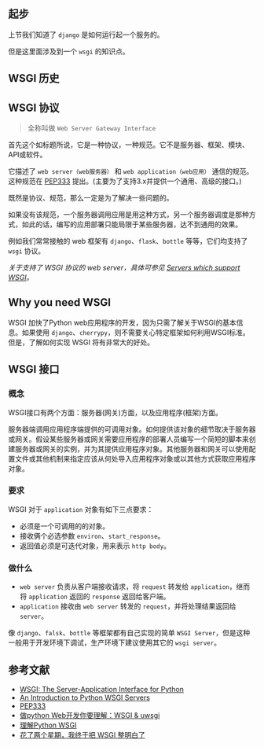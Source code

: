 
## 起步

上节我们知道了 `django` 是如何运行起一个服务的。

但是这里面涉及到一个 `wsgi` 的知识点。

## WSGI 历史

## WSGI 协议

> 全称叫做 `Web Server Gateway Interface`

首先这个如标题所说，它是一种协议，一种规范。它不是服务器、框架、模块、API或软件。

它描述了 `web server（web服务器）` 和 `web application（web应用）` 通信的规范。这种规范在 [PEP333](https://www.python.org/dev/peps/pep-0333/) 提出。(主要为了支持3.x并提供一个通用、高级的接口。)

既然是协议、规范，那么一定是为了解决一些问题的。

如果没有该规范，一个服务器调用应用是用这种方式，另一个服务器调度是那种方式，如此的话，编写的应用部署只能局限于某些服务器，达不到通用的效果。

例如我们常常接触的 web 框架有 `django`、`flask`、`bottle` 等等，它们均支持了 `wsgi` 协议。

*关于支持了 WSGI 协议的 web server，具体可参见 [Servers which support WSGI](https://wsgi.readthedocs.io/en/latest/servers.html)。*

## Why you need WSGI

WSGI 加快了Python web应用程序的开发，因为只需了解关于WSGI的基本信息。如果使用 `django`、`cherrypy`，则不需要关心特定框架如何利用WSGI标准。但是，了解如何实现 WSGI 将有非常大的好处。


## WSGI 接口

### 概念

WSGI接口有两个方面：服务器(网关)方面，以及应用程序(框架)方面。

服务器端调用应用程序端提供的可调用对象。如何提供该对象的细节取决于服务器或网关。假设某些服务器或网关需要应用程序的部署人员编写一个简短的脚本来创建服务器或网关的实例，并为其提供应用程序对象。其他服务器和网关可以使用配置文件或其他机制来指定应该从何处导入应用程序对象或以其他方式获取应用程序对象。

### 要求

WSGI 对于 `application` 对象有如下三点要求：

- 必须是一个可调用的的对象。
- 接收俩个必选参数 `environ`、`start_response`。
- 返回值必须是可迭代对象，用来表示 `http body`。

### 做什么

- `web server` 负责从客户端接收请求，将 `request` 转发给 `application`，继而将 `application` 返回的 `response` 返回给客户端。
- `application` 接收由 `web server` 转发的 `request`，并将处理结果返回给 `server`。

像 `django`、`falsk`、`bottle` 等框架都有自己实现的简单 `WSGI Server`，但是这种一般用于开发环境下调试，生产环境下建议使用其它的 `wsgi server`。

## 参考文献

- [WSGI: The Server-Application Interface for Python](https://www.toptal.com/python/pythons-wsgi-server-application-interface)
- [An Introduction to Python WSGI Servers](https://www.appdynamics.com/blog/engineering/an-introduction-to-python-wsgi-servers-part-1/)
- [PEP333](https://www.python.org/dev/peps/pep-0333/)
- [做python Web开发你要理解：WSGI & uwsgi](https://www.jianshu.com/p/679dee0a4193)
- [理解Python WSGI](letiantian.me/2015-09-10-understand-python-wsgi/)
- [花了两个星期，我终于把 WSGI 整明白了](https://juejin.im/post/5cff300a6fb9a07ef06f8a43#heading-8)
